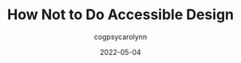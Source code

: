 ---
author: cogpsycarolynn
date: 2022-05-04
permalink: false
publisher: uxdesigncc
tags:
  - accessibility
  - design
  - colors
target_url: https://uxdesign.cc/how-not-to-do-accessible-design-c83f24d2b1ab
title: How Not to Do Accessible Design
---